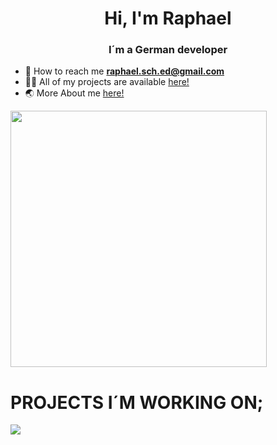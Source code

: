 # <h1 align="center">Hi, I'm Raphael</h1>
<h3 align="center">I´m a German developer</h3>

- 📧 How to reach me **raphael.sch.ed@gmail.com**
- 👨‍💻 All of my projects are available [here!](https://github.com/cookie0o?tab=repositories)   
- 🌏 More About me [here!](https://cookie0o.github.io/personal-website/)  

<img style="width: 410px;" href="cookie0_o" target="_blank" rel="noreferrer" src="https://github-readme-stats.vercel.app/api?username=cookie0o&show_icons=true&theme=radical"/>

# **PROJECTS I´M WORKING ON;**   
![](https://hit.yhype.me/github/profile?user_id=81589649)   
